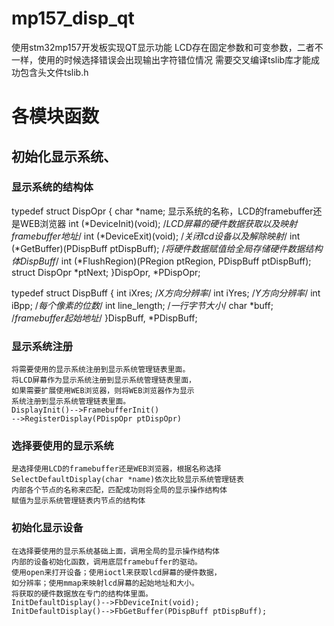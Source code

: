 # mp157_disp_qt
使用stm32mp157开发板实现QT显示功能
LCD存在固定参数和可变参数，二者不一样，使用的时候选择错误会出现输出字符错位情况
需要交叉编译tslib库才能成功包含头文件tslib.h

# 各模块函数
## 初始化显示系统、
### 显示系统的结构体
typedef struct DispOpr 
{
    char *name;
    显示系统的名称，LCD的framebuffer还是WEB浏览器
    int (*DeviceInit)(void);
    /*LCD屏幕的硬件数据获取以及映射framebuffer地址*/
    int (*DeviceExit)(void);
    /*关闭lcd设备以及解除映射*/
    int (*GetBuffer)(PDispBuff ptDispBuff);
    /*将硬件数据赋值给全局存储硬件数据结构体DispBuff*/
    int (*FlushRegion)(PRegion ptRegion, PDispBuff ptDispBuff);
    struct DispOpr *ptNext;
}DispOpr, *PDispOpr;

typedef struct DispBuff 
{
    int iXres;
    /*X方向分辨率*/
    int iYres;
    /*Y方向分辨率*/
    int iBpp;
    /*每个像素的位数*/
    int line_length;
    /*一行字节大小*/
    char *buff;
    /*framebuffer起始地址*/
}DispBuff, *PDispBuff;

### 显示系统注册
    将需要使用的显示系统注册到显示系统管理链表里面。
    将LCD屏幕作为显示系统注册到显示系统管理链表里面，
    如果需要扩展使用WEB浏览器，则将WEB浏览器作为显示
    系统注册到显示系统管理链表里面。
    DisplayInit()-->FramebufferInit()
    -->RegisterDisplay(PDispOpr ptDispOpr)
### 选择要使用的显示系统
    是选择使用LCD的framebuffer还是WEB浏览器，根据名称选择
    SelectDefaultDisplay(char *name)依次比较显示系统管理链表
    内部各个节点的名称来匹配，匹配成功则将全局的显示操作结构体
    赋值为显示系统管理链表内节点的结构体
### 初始化显示设备
    在选择要使用的显示系统基础上面，调用全局的显示操作结构体
    内部的设备初始化函数，调用底层framebuffer的驱动。
    使用open来打开设备；使用ioctl来获取lcd屏幕的硬件数据，
    如分辨率；使用mmap来映射lcd屏幕的起始地址和大小。
    将获取的硬件数据放在专门的结构体里面。
    InitDefaultDisplay()-->FbDeviceInit(void);
    InitDefaultDisplay()-->FbGetBuffer(PDispBuff ptDispBuff);

